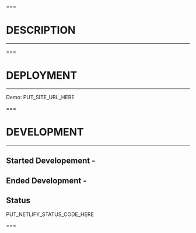 ===

# DESCRIPTION

---

===

# DEPLOYMENT

---

Demo: PUT_SITE_URL_HERE

===

# DEVELOPMENT

---

## Started Developement -

## Ended Development -

## Status

PUT_NETLIFY_STATUS_CODE_HERE

===
